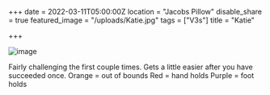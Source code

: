+++
date = 2022-03-11T05:00:00Z
location = "Jacobs Pillow"
disable_share = true
featured_image = "/uploads/Katie.jpg"
tags = ["V3s"]
title = "Katie"



+++


![image](/uploads/Katie.jpg)

Fairly challenging the first couple times. Gets a little easier after you have succeeded once.
Orange = out of bounds
Red = hand holds
Purple = foot holds